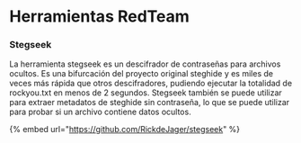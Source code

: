 # Herramientas RedTeam

### Stegseek

La herramienta stegseek es un descifrador de contraseñas para archivos ocultos. Es una bifurcación del proyecto original steghide y es miles de veces más rápida que otros descifradores, pudiendo ejecutar la totalidad de rockyou.txt en menos de 2 segundos. Stegseek también se puede utilizar para extraer metadatos de steghide sin contraseña, lo que se puede utilizar para probar si un archivo contiene datos ocultos.

{% embed url="https://github.com/RickdeJager/stegseek" %}
